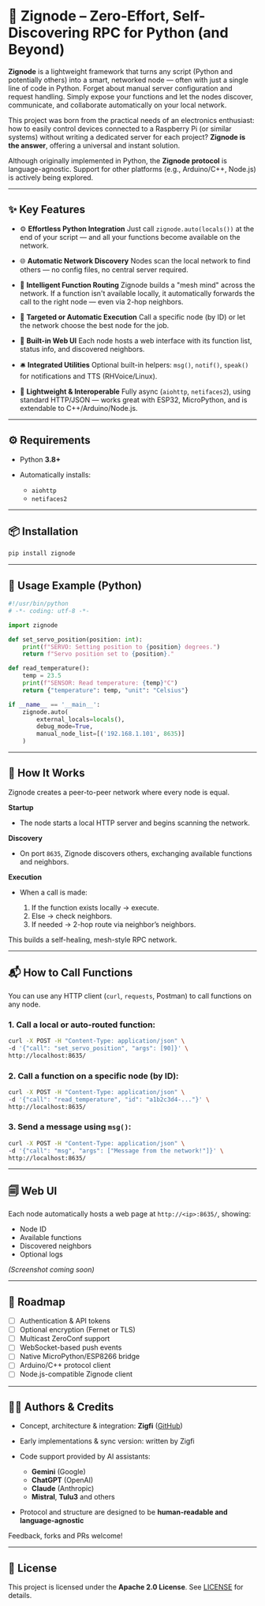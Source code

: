# 🔌 Zignode – Zero-Effort, Self-Discovering RPC for Python (and Beyond)

**Zignode** is a lightweight framework that turns any script (Python and potentially others) into a smart, networked node — often with just a single line of code in Python.
Forget about manual server configuration and request handling. Simply expose your functions and let the nodes discover, communicate, and collaborate automatically on your local network.

This project was born from the practical needs of an electronics enthusiast: how to easily control devices connected to a Raspberry Pi (or similar systems) without writing a dedicated server for each project?
**Zignode is the answer**, offering a universal and instant solution.

Although originally implemented in Python, the **Zignode protocol** is language-agnostic. Support for other platforms (e.g., Arduino/C++, Node.js) is actively being explored.

---

## ✨ Key Features

* ⚙️ **Effortless Python Integration**
  Just call `zignode.auto(locals())` at the end of your script — and all your functions become available on the network.

* 🌐 **Automatic Network Discovery**
  Nodes scan the local network to find others — no config files, no central server required.

* 🧐 **Intelligent Function Routing**
  Zignode builds a "mesh mind" across the network. If a function isn't available locally, it automatically forwards the call to the right node — even via 2-hop neighbors.

* 🎯 **Targeted or Automatic Execution**
  Call a specific node (by ID) or let the network choose the best node for the job.

* 🧱 **Built-in Web UI**
  Each node hosts a web interface with its function list, status info, and discovered neighbors.

* 🛎️ **Integrated Utilities**
  Optional built-in helpers: `msg()`, `notif()`, `speak()` for notifications and TTS (RHVoice/Linux).

* 🦦 **Lightweight & Interoperable**
  Fully async (`aiohttp`, `netifaces2`), using standard HTTP/JSON — works great with ESP32, MicroPython, and is extendable to C++/Arduino/Node.js.

---

## ⚙️ Requirements

* Python **3.8+**
* Automatically installs:

  * `aiohttp`
  * `netifaces2`

---

## 📦 Installation

```bash
pip install zignode
```

---

## 🧪 Usage Example (Python)

```python
#!/usr/bin/python
# -*- coding: utf-8 -*-

import zignode

def set_servo_position(position: int):
    print(f"SERVO: Setting position to {position} degrees.")
    return f"Servo position set to {position}."

def read_temperature():
    temp = 23.5
    print(f"SENSOR: Read temperature: {temp}°C")
    return {"temperature": temp, "unit": "Celsius"}

if __name__ == '__main__':
    zignode.auto(
        external_locals=locals(),
        debug_mode=True,
        manual_node_list=[('192.168.1.101', 8635)]
    )
```

---

## 📡 How It Works

Zignode creates a peer-to-peer network where every node is equal.

**Startup**

* The node starts a local HTTP server and begins scanning the network.

**Discovery**

* On port `8635`, Zignode discovers others, exchanging available functions and neighbors.

**Execution**

* When a call is made:

  1. If the function exists locally → execute.
  2. Else → check neighbors.
  3. If needed → 2-hop route via neighbor’s neighbors.

This builds a self-healing, mesh-style RPC network.

---

## 📬 How to Call Functions

You can use any HTTP client (`curl`, `requests`, Postman) to call functions on any node.

### 1. Call a local or auto-routed function:

```bash
curl -X POST -H "Content-Type: application/json" \
-d '{"call": "set_servo_position", "args": [90]}' \
http://localhost:8635/
```

### 2. Call a function on a specific node (by ID):

```bash
curl -X POST -H "Content-Type: application/json" \
-d '{"call": "read_temperature", "id": "a1b2c3d4-..."}' \
http://localhost:8635/
```

### 3. Send a message using `msg()`:

```bash
curl -X POST -H "Content-Type: application/json" \
-d '{"call": "msg", "args": ["Message from the network!"]}' \
http://localhost:8635/
```

---

## 🗐 Web UI

Each node automatically hosts a web page at `http://<ip>:8635/`, showing:

* Node ID
* Available functions
* Discovered neighbors
* Optional logs

*(Screenshot coming soon)*

---

## 🚧 Roadmap

* [ ] Authentication & API tokens
* [ ] Optional encryption (Fernet or TLS)
* [ ] Multicast ZeroConf support
* [ ] WebSocket-based push events
* [ ] Native MicroPython/ESP8266 bridge
* [ ] Arduino/C++ protocol client
* [ ] Node.js-compatible Zignode client

---

## 🧑‍💻 Authors & Credits

* Concept, architecture & integration: **Zigfi** ([GitHub](https://github.com/zigfi7))
* Early implementations & sync version: written by Zigfi
* Code support provided by AI assistants:

  * **Gemini** (Google)
  * **ChatGPT** (OpenAI)
  * **Claude** (Anthropic)
  * **Mistral**, **Tulu3** and others
* Protocol and structure are designed to be **human-readable and language-agnostic**

Feedback, forks and PRs welcome!

---

## 📜 License

This project is licensed under the **Apache 2.0 License**. See [LICENSE](./LICENSE) for details.
